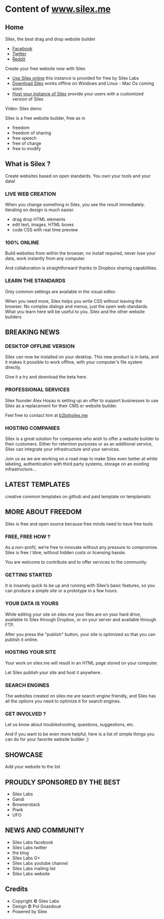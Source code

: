 # Content of www.silex.me

## Home

Silex, the best drag and drop website builder

* [Facebook](https://www.facebook.com/sharer/sharer.php?u=https://www.silex.me&t=Silex%20website%20builder)
* [Twitter](https://twitter.com/intent/tweet?source=https://www.silex.me&text=Silex%20website%20builder:%20https://www.silex.me&via=silexlabs)
* [Reddit](https://www.reddit.com/submit?url=https://www.silex.me&title=Silex%20website%20builder)

Create your free website now with Silex

* [Use Silex online](https://www.silex.me) this instance is provided for free by Silex Labs
* [Download Silex]() works offline on Windows and Linux - Mac Os coming soon
* [Host your instance of Silex]() provide your users with a customized version of Silex

Vidéo: Silex demo

Silex is a free website builder, free as in

* freedom
* freedom of sharing
* free speech
* free of charge
* free to modify

## What is Silex ?

Create websites based on open standards.
You own your tools and your data!

### LIVE WEB CREATION

When you change something in Silex, you see the result immediately. Iterating on design is much easier.

* drag drop HTML elements
* edit text, images, HTML boxes
* code CSS with real time preview

### 100% ONLINE

Build websites from within the browser, no install required, never lose  your data, work instantly from any computer. 

And collaboration is straightforward thanks to Dropbox sharing capabilities.

### LEARN THE STANDARDS

Only common settings are available in the visual editor. 

When you need more, Silex helps you write CSS without leaving the browser. No complex dialogs and menus, just the open web standards. What you learn here will be useful to you.
Silex and the other website builders


## BREAKING NEWS

### DESKTOP OFFLINE VERSION

Silex can now be installed on your desktop. This new product is in beta, and it makes it possible to work offline, with your computer's file system directly.

Give it a try and download the beta here.

### PROFESSIONAL SERVICES

Silex founder Alex Hoyau is setting up an offer to support businesses to use Silex as a replacement for their CMS or website builder.

Feel free to contact him at b2b@silex.me

### HOSTING COMPANIES

Silex is a great solution for companies who wish to offer a website builder to their customers.  Either for retention purposes or as an additional service, Silex can integrate your infrastructure and your services.

Join us as we are working on a road map to make Silex even better at white labeling, authentication with third party systems, storage on an existing infrastructure...

## LATEST TEMPLATES

creative common templates on github and  paid template on templamatic


## MORE ABOUT FREEDOM

Silex is free and open source because free minds need to have free tools

### FREE, FREE HOW ?

As a non-profit, we’re free to innovate without any pressure to compromise. Silex is free / libre, without hidden costs or licensing hassle.

You are welcome to contribute  and to offer services to the community.

### GETTING STARTED

It is insanely quick to be up and running with Silex’s basic features, so you can produce a simple site or a prototype in a few hours. 

### YOUR DATA IS YOURS

While editing your site on silex.me your files are on your hard drive, available to Silex through Dropbox, or on your server and available through FTP.

After you press the "publish" button, your site is optimized so that you can publish it online.

### HOSTING YOUR SITE

Your work on silex.me will result in an HTML page stored on your computer.

Let Silex publish your site and host it anywhere.

### SEARCH ENGINES

The websites created on silex.me are search engine friendly, and Silex has all the options you need to optimize it for search engines.

### GET INVOLVED ?

Let us know about troubleshooting, questions, suggestions, etc. 

And if you want to be even more helpful, here is a list of simple things you can do for your favorite website builder ;)

## SHOWCASE

Add your website to the list

## PROUDLY SPONSORED BY THE BEST

* Silex Labs
* Gandi
* Browserstack
* Piwik
* UFO

## NEWS AND COMMUNITY

* Silex Labs facebook
* Silex Labs twitter
* the blog
* Silex Labs G+
* Silex Labs youtube channel
* Silex Labs mailing list
* Silex Labs website

## Credits

* Copyright © Silex Labs
* Design © Pol Goasdoué
* Powered by Silex
